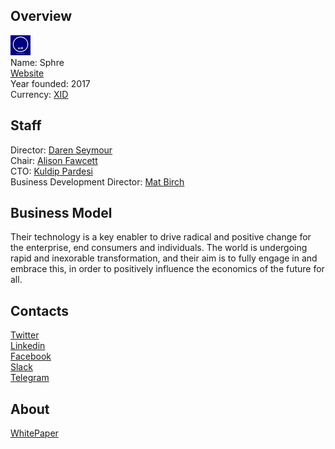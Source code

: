 ## Overview
![logo](../projects/logo/sphre.png)  
Name: Sphre  
[Website](http://www.sphre.co/)  
Year founded: 2017  
Currency: [XID](https://coinmarketcap.com/currencies/sphre-air/)  
## Staff
Director: [Daren Seymour](../people/daren_seymour.md)  
Chair: [Alison Fawcett](../people/alison_fawcett.md)  
CTO: [Kuldip Pardesi](../people/kuldip_pardesi.md)  
Business Development Director: [Mat Birch](../people/mat_birch.md)
## Business Model
Their technology is a key enabler to drive radical and positive change for the enterprise, end consumers and individuals. The world is undergoing rapid and inexorable transformation, and their aim is to fully engage in and embrace this, in order to positively influence the economics of the future for all.
## Contacts  
[Twitter](https://twitter.com/sphreco)  
[Linkedin](https://www.linkedin.com/company/11043447/)  
[Facebook](https://www.facebook.com/sphreco)  
[Slack](https://sphreco.herokuapp.com/)  
[Telegram](http://www.telegram.me/airplatform)    
## About  
[WhitePaper](http://www.sphre.co/cs/downloads/Air_Platform_Whitepaper.pdf)  
